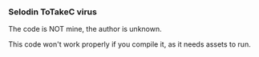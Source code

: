 ### Selodin ToTakeC virus

The code is NOT mine, the author is unknown.

This code won't work properly if you compile it, as it needs assets to run.
